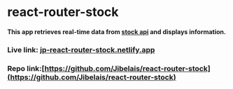 # react-router-stock

#### This app retrieves real-time data from [stock api](https://financialmodelingprep.com) and displays information. 

### Live link: [jp-react-router-stock.netlify.app](jp-react-router-stock.netlify.app)
### Repo link:[https://github.com/Jibelais/react-router-stock](https://github.com/Jibelais/react-router-stock)